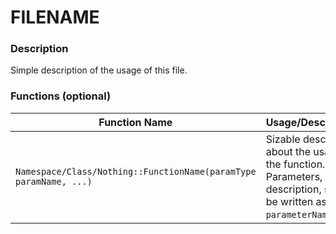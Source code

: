 FILENAME
========

### Description
Simple description of the usage of this file.

### Functions (optional)
| Function Name | Usage/Description |
| --- | --- |
| `Namespace/Class/Nothing::FunctionName(paramType paramName, ...)` | Sizable description about the usage of the function. Parameters, in description, should be written as `parameterName`. |